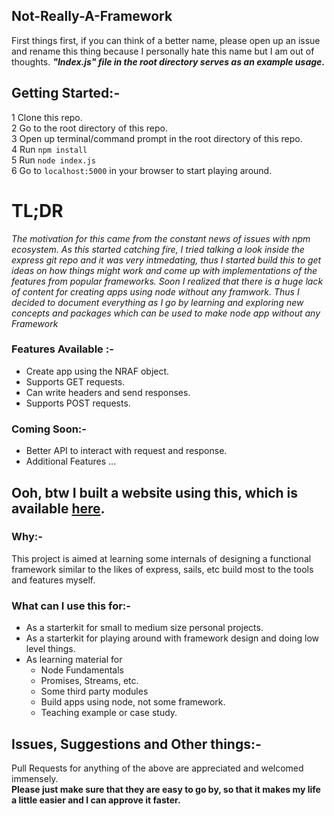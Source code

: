 ## Not-Really-A-Framework
First things first, if you can think of a better name, please open up an issue and rename this thing because I personally hate this name but I am out of thoughts. __*"Index.js" file in the root directory serves as an example usage*.__

## Getting Started:- 
1 Clone this repo.    
2 Go to the root directory of this repo.      
3 Open up terminal/command prompt in the root directory of this repo.   
4 Run `npm install`            
5 Run `node index.js`             
6 Go to `localhost:5000` in your browser to start playing around.              

# TL;DR
*The motivation for this came from the constant news of issues with npm ecosystem. As this started catching fire, I tried talking a look inside the express git repo and it was very intmedating, thus I started build this to get ideas on how things might work and come up with implementations of the features from popular frameworks. Soon I realized that there is a huge lack of content for creating apps using node without any framwork. Thus I decided to document everything as I go by learning and exploring new concepts and packages which can be used to make node app without any Framework*


### Features Available :- 
* Create app using the NRAF object.
* Supports GET requests.
* Can write headers and send responses.
* Supports POST requests.

### Coming Soon:- 
* Better API to interact with request and response.
* Additional Features ...


## Ooh, btw I built a website using this, which is available [here](https://intense-dusk-47643.herokuapp.com/).

### Why:-
This project is aimed at learning some internals of designing a functional framework similar to the likes of express, sails, etc build most to the tools and features myself.

### What can I use this for:-
* As a starterkit for small to medium size personal projects.
* As a starterkit for playing around with framework design and doing low level things.
* As learning material for
    * Node Fundamentals
    * Promises, Streams, etc.
    * Some third party modules
    * Build apps using node, not some framework.
    * Teaching example or case study.

## Issues, Suggestions and Other things:-
Pull Requests for anything of the above are appreciated and welcomed immensely.   
**Please just make sure that they are easy to go by, so that it makes my life a little easier and I can approve it faster.**
